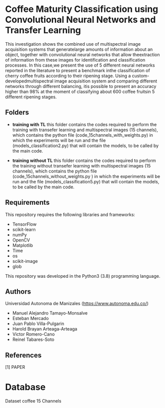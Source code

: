 # Coffee Maturity Classification using Convolutional Neural Networks and Transfer Learning


This investigation shows the combined use of multispectral image acquisition systems that generatelarge amounts of information about an object, together with convolutional neural networks that allow theextraction  of  information  from  these  images  for  identification  and  classification  processes.  In  this  case,we  present  the  use  of  5  different  neural  networks  reported  in  the  literature  to  present  a  benchmark  inthe  classification  of  cherry  coffee  fruits  according  to  their  ripening  stage.  Using  a  custom-developedmultispectral image acquisition system and comparing different networks through different balancing, itis possible to present an accuracy higher than 98% at the moment of classifying about 600 coffee fruitsin 5 different ripening stages.

## Folders
- **training with TL** this folder contains the codes required to perform the training with transefer learning and multispectral images (15 channels), which contains the python file (code_15channels_with_weights.py) in which the experiments will be run and the file (models_classification2.py) that will contain the models, to be called by the main code.

- **training without TL** this folder contains the codes required to perform the training without transefer learning with multispectral images (15 channels), which contains the python file (code_15channels_without_weights.py ) in which the experiments will be run and the file (models_classification5.py) that will contain the models, to be called by the main code.

## Requirements
This repository requires the following libraries and frameworks:

- TensorFlow 
- scikit-learn
- numPy 
- OpenCV 
- Matplotlib
- Time
- os
- scikit-image
- glob


This repository was developed in the Python3 (3.8) programming language.


## Authors
Universidad Autonoma de Manizales (https://www.autonoma.edu.co/)

- Manuel Alejandro Tamayo-Monsalve
- Esteban Mercado
- Juan Pablo Villa-Pulgarin
- Harold Brayan Arteaga-Arteaga
- Victor Romero-Cano
- Reinel Tabares-Soto


## References

[1] PAPER 



# Database 
Dataset coffee 15 Channels
## 



